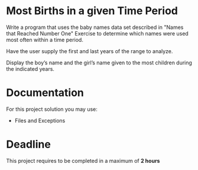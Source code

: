 # Most Births in a given Time Period

Write a program that uses the baby names data set described in "Names that Reached Number One" Exercise to determine which names were used most often within a time period. 

Have the user supply the first and last years of the range to analyze. 

Display the boy’s name and
the girl’s name given to the most children during the indicated years.
		 
# Documentation

For this project solution you may use:

- Files and Exceptions

# Deadline

This project requires to be completed in a maximum of **2 hours**
